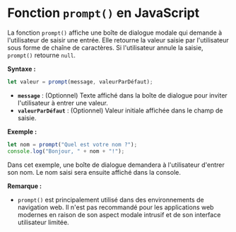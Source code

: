 # Fonction `prompt()` en JavaScript

La fonction `prompt()` affiche une boîte de dialogue modale qui demande à l'utilisateur de saisir une entrée. Elle retourne la valeur saisie par l'utilisateur sous forme de chaîne de caractères. Si l'utilisateur annule la saisie, `prompt()` retourne `null`.

**Syntaxe :**

```javascript
let valeur = prompt(message, valeurParDéfaut);
```

- **`message`** : (Optionnel) Texte affiché dans la boîte de dialogue pour inviter l'utilisateur à entrer une valeur.
- **`valeurParDéfaut`** : (Optionnel) Valeur initiale affichée dans le champ de saisie.

**Exemple :**

```javascript
let nom = prompt("Quel est votre nom ?");
console.log("Bonjour, " + nom + "!");
```

Dans cet exemple, une boîte de dialogue demandera à l'utilisateur d'entrer son nom. Le nom saisi sera ensuite affiché dans la console.

**Remarque :**
- `prompt()` est principalement utilisé dans des environnements de navigation web. Il n'est pas recommandé pour les applications web modernes en raison de son aspect modale intrusif et de son interface utilisateur limitée.